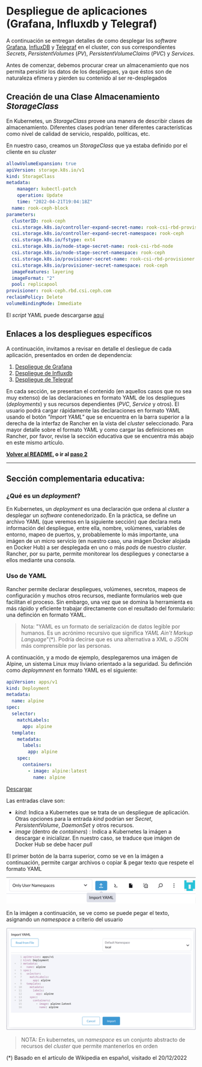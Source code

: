 # Despliegue de aplicaciones (Grafana, Influxdb y Telegraf)

A continuación se entregan detalles de como desplegar los _software_ [Grafana](https://grafana.com/), [InfluxDB](https://www.influxdata.com/) y [Telegraf](https://www.influxdata.com/time-series-platform/telegraf/) en el cluster, con sus correspondientes _Secrets_, _PersistentVolumes_ (_PV_), _PersistentVolumeClaims_ (_PVC_) y _Services_.

Antes de comenzar, debemos procurar crear un almacenamiento que nos permita persistir los datos de los despliegues, ya que éstos son de naturaleza efímera y pierden su contenido al ser re-desplegados

## Creación de una Clase Almacenamiento _StorageClass_

En Kubernetes, un _StorageClass_ provee una manera de describir clases de almacenamiento. Diferentes clases podrían tener diferentes características como nivel de calidad de servicio, respaldo, políticas, etc.

En nuestro caso, creamos un _StorageClass_ que ya estaba definido por el cliente en su _cluster_

```yaml
allowVolumeExpansion: true
apiVersion: storage.k8s.io/v1
kind: StorageClass
metadata:
    manager: kubectl-patch
    operation: Update
    time: "2022-04-21T19:04:18Z"
  name: rook-ceph-block
parameters:
  clusterID: rook-ceph
  csi.storage.k8s.io/controller-expand-secret-name: rook-csi-rbd-provisioner
  csi.storage.k8s.io/controller-expand-secret-namespace: rook-ceph
  csi.storage.k8s.io/fstype: ext4
  csi.storage.k8s.io/node-stage-secret-name: rook-csi-rbd-node
  csi.storage.k8s.io/node-stage-secret-namespace: rook-ceph
  csi.storage.k8s.io/provisioner-secret-name: rook-csi-rbd-provisioner
  csi.storage.k8s.io/provisioner-secret-namespace: rook-ceph
  imageFeatures: layering
  imageFormat: "2"
  pool: replicapool
provisioner: rook-ceph.rbd.csi.ceph.com
reclaimPolicy: Delete
volumeBindingMode: Immediate
```

El _script_ YAML puede descargarse [aqui](/yamls/08_servicioGrafana.yaml)

## Enlaces a los despliegues específicos

A continuación, invitamos a revisar en detalle el desliegue de cada aplicación, presentados en orden de dependencia:

1. [Despliegue de Grafana](/Cap2_02_DespliegueGrafana.md)
2. [Despliegue de Influxdb](/Cap2_03_DespliegueInfluxdb.md)
3. [Despliegue de Telegraf](/Cap2_04_DespliegueTelegraf.md)

En cada sección, se presentan el contenido (en aquellos casos que no sea muy extenso) de las declaraciones en formato YAML de los despliegues (_deployments_) y sus recursos dependientes (_PVC_, _Service_ y otros). El usuario podrá cargar rápidamente las declaraciones en formato YAML usando el botón _"Import YAML"_ que se encuentra en la barra superior a la derecha de la interfaz de Rancher en la vista del _cluster_ seleccionado. Para mayor detalle sobre el formato YAML y como cargar las definiciones en Rancher, por favor, revise la sección educativa que se encuentra más abajo en este mismo artículo.

**[Volver al README](/README.md), o ir al [paso 2](/Cap2_02_DespliegueGrafana.md)**

---

## Sección complementaria educativa:

### ¿Qué es un _deployment_?

En Kubernetes, un _deployment_ es una declaración que ordena al _cluster_ a desplegar un _software_ contenedorizado. En la práctica, se define un archivo YAML (que veremos en la siguiente sección) que declara meta información del despliegue, entre ella, nombre, volúmenes, variables de entorno, mapeo de puertos, y, probablemente lo más importante, una imágen de un micro servicio (en nuestro caso, una imágen Docker alojada en Docker Hub) a ser desplegada en uno o más _pods_ de nuestro _cluster_. Rancher, por su parte, permite monitorear los despliegues y conectarse a ellos mediante una consola.

### Uso de YAML

Rancher permite declarar despliegues, volúmenes, secretos, mapeos de configuración y muchos otros recursos, mediante formularios web que facilitan el proceso. Sin embargo, una vez que se domina la herramienta es más rápido y eficiente trabajar directamente con el resultado del formulario: una definción en formato YAML.

> Nota: "YAML es un formato de serialización de datos legible por humanos. Es un acrónimo recursivo que significa _YAML Ain't Markup Language_"(\*). Podría decirse que es una alternativa a XML o JSON más comprensible por las personas.

A continuación, y a modo de ejemplo, desplegaremos una imágen de Alpine, un sistema Linux muy liviano orientado a la seguridad. Su definción como _deploymnent_ en formato YAML es el siguiente:

```yaml
apiVersion: apps/v1
kind: Deployment
metadata:
  name: alpine
spec:
  selector:
    matchLabels:
      app: alpine
  template:
    metadata:
      labels:
        app: alpine
    spec:
      containers:
        - image: alpine:latest
          name: alpine
```

[Descargar](/yamls/01_ejemplo.yaml)

Las entradas clave son:

- _kind_: Indica a Kubernetes que se trata de un despliegue de aplicación. Otras opciones para la entrada _kind_ podrían ser _Secret_, _PersistentVolume_, _DaemonSet_ y otros recursos.
- _image_ (dentro de _containers_) : Indica a Kubernetes la imágen a descargar e inicializar. En nuestro caso, se traduce que imágen de Docker Hub se debe hacer _pull_

El primer botón de la barra superior, como se ve en la imágen a continuación, permite cargar archivos o copiar & pegar texto que respete el formato YAML

![Botones barra superior](/imgs/14_botones_arriba.PNG "Botones barra superior")

En la imágen a continuación, se ve como se puede pegar el texto, asignando un _namespace_ a criterio del usuario

![Imágen pegar YAML](imgs/cap02_01_copyPasteYAML.PNG)

> NOTA: En kubernetes, un _namespace_ es un conjunto abstracto de recursos del _cluster_ que permite mantenerlos en orden

(\*) Basado en el artículo de Wikipedia en español, visitado el 20/12/2022
